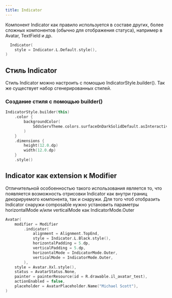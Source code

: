 ```yaml
---
title: Indicator
--- 
```


Компонент Indicator как правило используется в составе других, более сложных компонентов (обычно для отображения статуса),
например в Avatar, TextField и др.

```kotlin
  Indicator(
    style = Indicator.L.Default.style(),
)
```

## Стиль Indicator

Стиль Indicator можно настроить с помощью IndicatorStyle.builder(). Так же существует набор сгенерированных стилей.

### Создание стиля с помощью builder()

```kotlin
IndicatorStyle.builder(this)
    .color {
        backgroundColor(
            SddsServTheme.colors.surfaceOnDarkSolidDefault.asInteractive(),
        )
    }
    .dimensions {
        height(12.0.dp)
        width(12.0.dp)
    }
    .style()
```

## Indicator как extension к Modifier

Отличительной особоенностью такого использования является то, что появляется возможность отрисовки Indicator
как внутри границ декорируемого компонента, так и снаружи. Для того чтоб отобразить Indicator снаружи composable
нужно установить параметры horizontalMode и/или verticalMode как IndicatorMode.Outer

```kotlin
Avatar(
    modifier = Modifier
        .indicator(
            alignment = Alignment.TopEnd,
            style = Indicator.L.Black.style(),
            horizontalPadding = 5.dp,
            verticalPadding = 5.dp,
            horizontalMode = IndicatorMode.Outer,
            verticalMode = IndicatorMode.Outer,
        ),
    style = Avatar.Xxl.style(),
    status = AvatarStatus.None,
    painter = painterResource(id = R.drawable.il_avatar_test),
    actionEnabled = false,
    placeholder = AvatarPlaceholder.Name("Michael Scott"),
)
```
